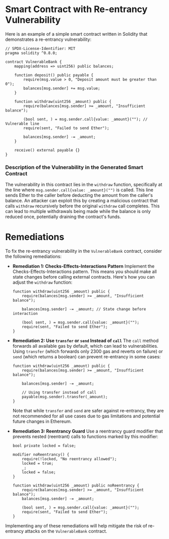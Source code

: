 # Smart Contract with Re-entrancy Vulnerability

Here is an example of a simple smart contract written in Solidity that demonstrates a re-entrancy vulnerability:

```solidity
// SPDX-License-Identifier: MIT
pragma solidity ^0.8.0;

contract VulnerableBank {
    mapping(address => uint256) public balances;

    function deposit() public payable {
        require(msg.value > 0, "Deposit amount must be greater than 0");
        balances[msg.sender] += msg.value;
    }

    function withdraw(uint256 _amount) public {
        require(balances[msg.sender] >= _amount, "Insufficient balance");

        (bool sent, ) = msg.sender.call{value: _amount}(""); // Vulnerable line
        require(sent, "Failed to send Ether");

        balances[msg.sender] -= _amount;
    }

    receive() external payable {}
}
```

### Description of the Vulnerability in the Generated Smart Contract

The vulnerability in this contract lies in the `withdraw` function, specifically at the line where `msg.sender.call{value: _amount}("")` is called. This line sends Ether to the caller before deducting the amount from the caller's balance. An attacker can exploit this by creating a malicious contract that calls `withdraw` recursively before the original `withdraw` call completes. This can lead to multiple withdrawals being made while the balance is only reduced once, potentially draining the contract's funds.

# Remediations

To fix the re-entrancy vulnerability in the `VulnerableBank` contract, consider the following remediations:

- **Remediation 1: Checks-Effects-Interactions Pattern**
  Implement the Checks-Effects-Interactions pattern. This means you should make all state changes before calling external contracts. Here's how you can adjust the `withdraw` function:

  ```solidity
  function withdraw(uint256 _amount) public {
      require(balances[msg.sender] >= _amount, "Insufficient balance");

      balances[msg.sender] -= _amount; // State change before interaction

      (bool sent, ) = msg.sender.call{value: _amount}("");
      require(sent, "Failed to send Ether");
  }
  ```

- **Remediation 2: Use `transfer` or `send` Instead of `call`**
  The `call` method forwards all available gas by default, which can lead to vulnerabilities. Using `transfer` (which forwards only 2300 gas and reverts on failure) or `send` (which returns a boolean) can prevent re-entrancy in some cases:

  ```solidity
  function withdraw(uint256 _amount) public {
      require(balances[msg.sender] >= _amount, "Insufficient balance");

      balances[msg.sender] -= _amount;

      // Using transfer instead of call
      payable(msg.sender).transfer(_amount);
  }
  ```

  Note that while `transfer` and `send` are safer against re-entrancy, they are not recommended for all use cases due to gas limitations and potential future changes in Ethereum.

- **Remediation 3: Reentrancy Guard**
  Use a reentrancy guard modifier that prevents nested (reentrant) calls to functions marked by this modifier:

  ```solidity
  bool private locked = false;

  modifier noReentrancy() {
      require(!locked, "No reentrancy allowed");
      locked = true;
      _;
      locked = false;
  }

  function withdraw(uint256 _amount) public noReentrancy {
      require(balances[msg.sender] >= _amount, "Insufficient balance");
      balances[msg.sender] -= _amount;

      (bool sent, ) = msg.sender.call{value: _amount}("");
      require(sent, "Failed to send Ether");
  }
  ```

Implementing any of these remediations will help mitigate the risk of re-entrancy attacks on the `VulnerableBank` contract.